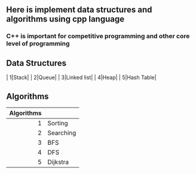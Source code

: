 ## Here is implement data structures and algorithms using cpp language
### C++ is important for competitive programming and other core level of programming
## Data Structures
|   1|Stack|
|   2|Queue|
|   3|Linked list|
|   4|Heap|
|   5|Hash Table|

## Algorithms
|Algorithms |   |
|----:|-------|
|   1|Sorting|
|   2|Searching|
|   3|BFS|
|   4|DFS|
|   5|Dijkstra|
